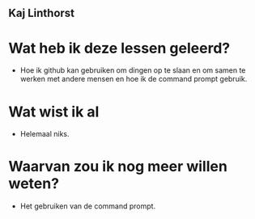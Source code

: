 ## Kaj Linthorst

# Wat heb ik deze lessen geleerd?

* Hoe ik github kan gebruiken om dingen op te slaan en om samen te werken met andere mensen en hoe ik de command prompt gebruik.

# Wat wist ik al

* Helemaal niks.

# Waarvan zou ik nog meer willen weten?

* Het gebruiken van de command prompt.